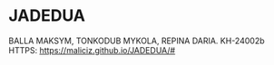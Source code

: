 # JADEDUA
BALLA MAKSYM, TONKODUB MYKOLA, REPINA DARIA. KH-24002b
HTTPS: https://maliciz.github.io/JADEDUA/#
